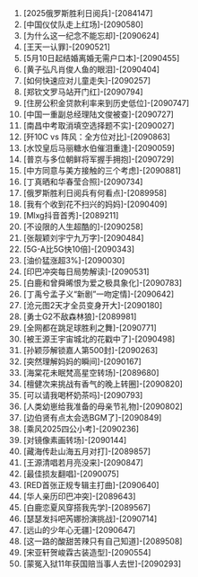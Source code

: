 
1. [2025俄罗斯胜利日阅兵]-[2084147]
1. [中国仪仗队走上红场]-[2090580]
1. [为什么这一纪念不能忘却]-[2090624]
1. [王天一认罪]-[2090521]
1. [5月10日起结婚离婚无需户口本]-[2090455]
1. [黄子弘凡肖俊人鱼的眼泪]-[2090404]
1. [如何快速应对儿童走失]-[2090257]
1. [郑钦文罗马站开门红]-[2090794]
1. [住房公积金贷款利率来到历史低位]-[2090747]
1. [中国一重副总经理陆文俊被查]-[2090727]
1. [南昌中考取消填空选择题不实]-[2090027]
1. [歼10C vs 阵风：全方位对比]-[2090863]
1. [水饺皇后马丽糖水伯催泪重逢]-[2090059]
1. [普京与多位朝鲜将军握手拥抱]-[2090729]
1. [中方同意与美方接触的三个考虑]-[2090881]
1. [丁真晒和华春莹合照]-[2090734]
1. [俄罗斯胜利日阅兵有何看点]-[2089958]
1. [我有个收到花不扫兴的妈妈]-[2090409]
1. [Mlxg抖音首秀]-[2089211]
1. [不设限的人生超酷的]-[2090258]
1. [张靓颖刘宇宁九万字]-[2090484]
1. [5G-A比5G快10倍]-[2090343]
1. [油价猛涨超3%]-[2090030]
1. [印巴冲突每日局势解读]-[2090531]
1. [白鹿和曾舜晞恨为爱之极具象化]-[2090783]
1. [丁禹兮孟子义“新剧”一吻定情]-[2090642]
1. [沧元图2天才全员变身开大]-[2090180]
1. [勇士G2不敌森林狼]-[2089981]
1. [全网都在跳足球胜利之舞]-[2090771]
1. [被王源王宇宙城北的花戳中了]-[2090498]
1. [孙颖莎解锁嘉人第500封]-[2090263]
1. [突然理解妈妈的瞬间]-[2090167]
1. [海棠花未眠梵高星空转场]-[2089680]
1. [檀健次来挑战有香气的晚上转圈]-[2090820]
1. [可以请我喝杯奶茶吗]-[2090793]
1. [人类幼崽给我准备的母亲节礼物]-[2090802]
1. [边伯贤有点太会选BGM了]-[2090849]
1. [乘风2025四公小考]-[2090236]
1. [对镜像素画转场]-[2090144]
1. [藏海传赴山海五月对打]-[2089857]
1. [王源清唱若月亮没来]-[2090847]
1. [最佳损友翻唱]-[2090075]
1. [RED首张正规专辑主打曲]-[2090640]
1. [华人亲历印巴冲突]-[2089643]
1. [白鹿恋夏风穿搭我先学]-[2089567]
1. [瑟瑟发抖吧芮娜扮演挑战]-[2090714]
1. [远山的少年心无疆]-[2090647]
1. [这一路的酸甜苦辣只有自己知道]-[2089508]
1. [宋亚轩贺峻霖古装造型]-[2090554]
1. [蒙冤入狱11年获国赔当事人去世]-[2090293]